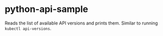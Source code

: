 # python-api-sample
Reads the list of available API versions and prints them. Similar to running `kubectl api-versions`.
